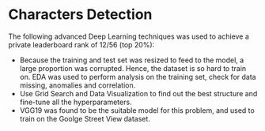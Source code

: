 # Characters Detection
The following advanced Deep Learning techniques was used to achieve a private leaderboard rank of 12/56 (top 20%):
- Because the training and test set was resized to feed to the model, a large proportion was corrupted. Hence, the dataset is so hard to train on. EDA was used to perform analysis on the training set, check for data missing, anomalies and correlation.
- Use Grid Search and Data Visualization to find out the best structure and fine-tune all the hyperparameters.
- VGG19 was found to be the suitable model for this problem, and used to train on the Goolge Street View dataset.
